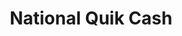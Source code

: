 ---
title: National Quik Cash
slug: national-quik-cash
updated-on: '2024-05-30T13:44:31.749Z'
created-on: '2024-05-30T13:41:46.671Z'
published-on: '2024-05-30T13:54:32.469Z'
f_city-state-2:
- cms/city/waukegan-il.md
- cms/city/harvey-il.md
- cms/city/joliet-il.md
- cms/city/alton-il.md
- cms/city/dekalb-il.md
- cms/city/chicago-il.md
- cms/city/midlothian-il.md
- cms/city/kalispell-mt.md
- cms/city/missoula-mt.md
- cms/city/butte-mt.md
- cms/city/skiatook-ok.md
- cms/city/enid-ok.md
- cms/city/pryor-ok.md
- cms/city/norman-ok.md
- cms/city/owasso-ok.md
- cms/city/tulsa-ok.md
- cms/city/madison-wi.md
- cms/city/evergreen-park-il.md
- cms/city/des-plaines-il.md
- cms/city/calumet-city-il.md
- cms/city/sand-springs-ok.md
- cms/city/broken-arrow-ok.md
- cms/city/green-bay-wi.md
f_locations:
- cms/payday-loan/national-quik-cash-22850.md
- cms/payday-loan/national-quik-cash-22851.md
- cms/payday-loan/national-quik-cash-22852.md
- cms/payday-loan/national-quik-cash-22853.md
- cms/payday-loan/national-quik-cash-22854.md
- cms/payday-loan/national-quik-cash-22855.md
- cms/payday-loan/national-quik-cash-22856.md
- cms/payday-loan/national-quik-cash-22857.md
- cms/payday-loan/national-quik-cash-22858.md
- cms/payday-loan/national-quik-cash-22859.md
- cms/payday-loan/national-quik-cash-22860.md
- cms/payday-loan/national-quik-cash-22861.md
- cms/payday-loan/national-quik-cash-22862.md
- cms/payday-loan/national-quik-cash-22863.md
- cms/payday-loan/national-quik-cash-22864.md
- cms/payday-loan/national-quik-cash-22865.md
- cms/payday-loan/national-quik-cash-22866.md
- cms/payday-loan/national-quik-cash-22867.md
- cms/payday-loan/national-quik-cash-22868.md
- cms/payday-loan/national-quik-cash-22869.md
- cms/payday-loan/national-quik-cash-22870.md
- cms/payday-loan/national-quik-cash-22871.md
- cms/payday-loan/national-quik-cash-22872.md
- cms/payday-loan/national-quik-cash-22873.md
- cms/payday-loan/national-quik-cash-22874.md
- cms/payday-loan/national-quik-cash-22875.md
- cms/payday-loan/national-quik-cash-22876.md
- cms/payday-loan/national-quik-cash-22877.md
- cms/payday-loan/national-quik-cash-22878.md
- cms/payday-loan/national-quik-cash-22879.md
f_states:
- cms/state/illinois.md
- cms/state/montana.md
- cms/state/oklahoma.md
- cms/state/wisconsin.md
layout: '[company].html'
tags: company
---